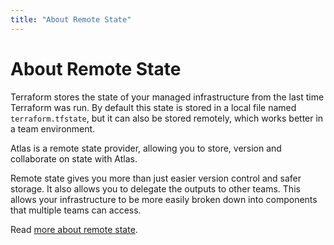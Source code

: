 ```yaml
---
title: "About Remote State"
---
```


# About Remote State

Terraform stores the state of your managed infrastructure from the last
time Terraform was run. By default this state is stored in a local file
named `terraform.tfstate`, but it can also be stored remotely, which
works better in a team environment.

Atlas is a remote state provider, allowing you to store, version and
collaborate on state with Atlas.

Remote state gives you more than just easier version control and safer
storage. It also allows you to delegate the outputs to other teams.
This allows your infrastructure to be more easily broken down into
components that multiple teams can access.

Read [more about remote state](https://www.terraform.io/docs/state/remote/index.html).

